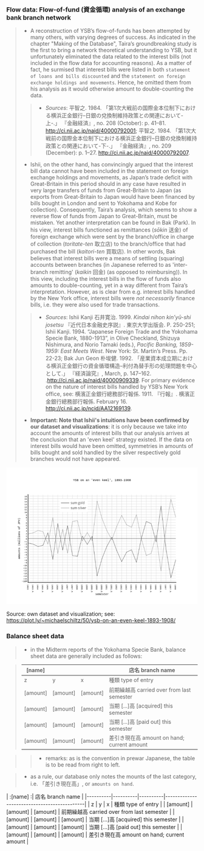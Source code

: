 
### Flow data: Flow-of-fund (資金循環) analysis of an exchange bank branch network

> * A reconstruction of YSB’s flow-of-funds has been attempted by many others, with varying degrees of success. As indicated in the chapter "Making of the Database", Taira’s groundbreaking study is the first to bring a network theoretical understanding to YSB, but it unfortunately eliminated the data related to the interest bills (not included in the flow data for accounting reasons). As a matter of fact, he surmised that interest bills were listed in both `statement of loans and bills discounted` and the `statement on foreign exchange holdings and movements`. Hence, he omitted them from his analysis as it would otherwise amount to double-counting the data. 
>> * *Sources*: 平智之. 1984. 「第1次大戦前の国際金本位制下における横浜正金銀行–日銀の兌換制維持政策との関連において-上-.」 『金融経済』, no. 208 (October): p. 41–81. http://ci.nii.ac.jp/naid/40000792001; 平智之. 1984. 「第1次大戦前の国際金本位制下における横浜正金銀行–日銀の兌換制維持政策との関連において-下-.」 『金融経済』, no. 209 (December): p. 1–27. http://ci.nii.ac.jp/naid/40000792007.
> * Ishii, on the other hand, has convincingly argued that the interest bill data cannot have been included in the statement on foreign exchange holdings and movements, as Japan’s trade deficit with Great-Britain in this period should in any case have resulted in very large transfers of funds from Great-Britain to Japan (as exports from Great-Britain to Japan would have been financed by bills bought in London and sent to Yokohama and Kobe for collection). Consequently, Taira’s analysis, which seems to show a reverse flow of funds from Japan to Great-Britain, must be mistaken. Yet another interpretation can be found in Bak (Park). In his view, interest bills functioned as remittances (*sōkin* 送金) of foreign exchange which were sent  by the branch/office in charge of collection (*toritate-ten* 取立店) to the branch/office that had purchased the bill (*kaitori-ten* 買取店). In other words, Bak believes that interest bills were a means of settling (squaring) accounts between branches (in Japanese referred to as 'inter-branch remitting' (*kaikin* 回金) (as opposed to reimbursing)). In this view, including the interest bills in the flow of funds also amounts to double-counting, yet in a way different from Taira’s interpretation. However, as is clear from e.g. interest bills handled by the New York office, interest bills were *not necessarily* finance bills, i.e. they were also used for trade transactions. 
>> * *Sources*:  Ishii Kanji 石井寛治. 1999. *Kindai nihon kin’yū-shi josetsu* 『近代日本金融史序説』. 東京大学出版会. P. 250-251; Ishii Kanji. 1994. “Japanese Foreign Trade and the Yokohama Specie Bank, 1880-1913”, in Olive Checkland, Shizuya Nishimura, and Norio Tamaki (eds.), *Pacific Banking, 1859-1959: East Meets West*. New York: St. Martin’s Press. Pp. 22-23; Bak Jun Geon 朴埈健. 1992. 「産業資本成立期における横浜正金銀行の資金循環構造–利付為替手形の処理問題を中心として.」 『経済論究』, March, p. 147–162. .http://ci.nii.ac.jp/naid/40000909339. For primary evidence on the nature of interest bills handled by YSB’s New York office, see: 横濱正金銀行總務部行報係. 1911. 『行報』. 横濱正金銀行總務部行報係. February 16. http://ci.nii.ac.jp/ncid/AA12169139.
> * **Important: Note that Ishii's intuitions have been confirmed by our dataset and visualizations**: it is only because we take into account the amounts of interest bills that our analysis arrives at the conclusion that an 'even keel' strategy existed. If the data on interest bills would have been omitted, symmetries in amounts of bills bought and sold handled by the silver respectively gold branches would not have appeared. 

![YSB on an even keel](/img_YSB_even_keel.png)

Source: own dataset and visualization; see: https://plot.ly/~michaelschiltz/50/ysb-on-an-even-keel-1893-1908/

### Balance sheet data

> * in the Midterm reports of the Yokohama Specie Bank, balance sheet data are generally included as follows:

>| [name]   |          |          | 店名 branch name                            |
>|----------|----------|----------|---------------------------------------------|
>| z        | y        | x        | 種類 type of entry                          |
>| [amount] | [amount] | [amount] | 前期繰越高 carried over from last semester  |
>| [amount] | [amount] | [amount] | 当期 [...]高 [acquired] this semester       |
>| [amount] | [amount] | [amount] | 当期 [...]高 [paid out] this semester       |
>| [amount] | [amount] | [amount] | 差引き現在高 amount on hand; current amount |

>> * remarks: as is the convention in prewar Japanese, the table is to be read from right to left.

> * as a rule, our database only notes the mounts of the last category, i.e. 「差引き現在高」, or `amounts on hand`.

| :[name]                      :| 店名 branch name                            |
|----------|----------|----------|---------------------------------------------|
| z        | y        | x        | 種類 type of entry                          |
| [amount] | [amount] | [amount] | 前期繰越高 carried over from last semester  |
| [amount] | [amount] | [amount] | 当期 [...]高 [acquired] this semester       |
| [amount] | [amount] | [amount] | 当期 [...]高 [paid out] this semester       |
| [amount] | [amount] | [amount] | 差引き現在高 amount on hand; current amount |
